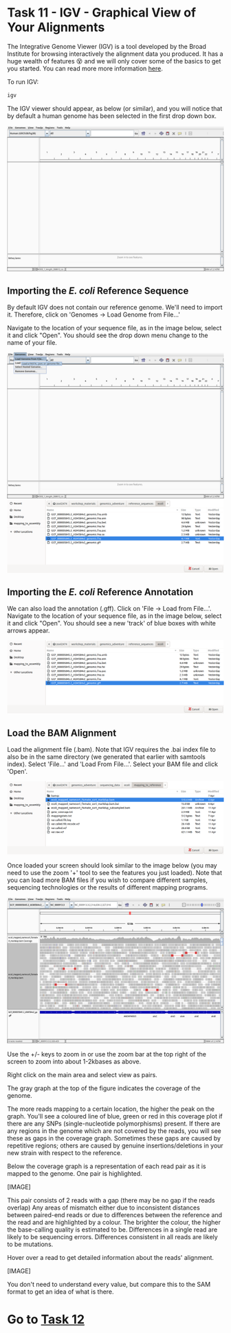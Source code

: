 # Task 11 - IGV - Graphical View of Your Alignments
The Integrative Genome Viewer (IGV) is a tool developed by the Broad Institute for browsing interactively the alignment data you produced. It has a huge wealth of features :dizzy_face: and we will only cover some of the basics to get you started. You can read more more information [here](http://www.broadinstitute.org/igv/).

To run IGV:
```bash
igv
```

The IGV viewer should appear, as below (or similar), and you will notice that by default a human genome has been selected in the first drop down box.

![igv](https://github.com/guyleonard/genomics_adventure/blob/1db4976da5d3624d5dcf92a97594e3ceb67f65b2/chapter_2/images/chapter_2_task_11_image_1.png)

## Importing the *E. coli* Reference Sequence
By default IGV does not contain our reference genome. We'll need to import it. Therefore, click on 'Genomes -> Load Genome from File...'

Navigate to the location of your sequence file, as in the image below, select it and click "Open". You should see the drop down menu change to the name of your file.

![igv load fasta](https://github.com/guyleonard/genomics_adventure/blob/1db4976da5d3624d5dcf92a97594e3ceb67f65b2/chapter_2/images/chapter_2_task_11_image_2.png)
![igv file dialog](https://github.com/guyleonard/genomics_adventure/blob/1db4976da5d3624d5dcf92a97594e3ceb67f65b2/chapter_2/images/chapter_2_task_11_image_3.png)

## Importing the *E. coli* Reference Annotation
We can also load the annotation (.gff). Click on 'File -> Load from File...'. Navigate to the location of your sequence file, as in the image below, select it and click "Open". You should see a new 'track' of blue boxes with white arrows appear.

![igv load gff](https://github.com/guyleonard/genomics_adventure/blob/1db4976da5d3624d5dcf92a97594e3ceb67f65b2/chapter_2/images/chapter_2_task_11_image_4.png)

## Load the BAM Alignment
Load the alignment file (.bam). Note that IGV requires the .bai index file to also be in the same directory (we generated that earlier with samtools index). Select 'File...' and 'Load From File...'. Select your BAM file and click 'Open'.

![igv load bam](https://github.com/guyleonard/genomics_adventure/blob/1db4976da5d3624d5dcf92a97594e3ceb67f65b2/chapter_2/images/chapter_2_task_11_image_5.png)

Once loaded your screen should look similar to the image below (you may need to use the zoom '+' tool to see the features you just loaded). Note that you can load more BAM files if you wish to compare different samples, sequencing technologies or the results of different mapping programs.

![igv loaded](https://github.com/guyleonard/genomics_adventure/blob/1db4976da5d3624d5dcf92a97594e3ceb67f65b2/chapter_2/images/chapter_2_task_11_image_6.png)

Use the +/- keys to zoom in or use the zoom bar at the top right of the screen to zoom into about 1-2kbases as above.

Right click on the main area and select view as pairs.

The gray graph at the top of the figure indicates the coverage of the genome.

The more reads mapping to a certain location, the higher the peak on the graph. You'll see a coloured line of blue, green or red in this coverage plot if there are any SNPs (single-nucleotide polymorphisms) present. If there are any regions in the genome which are not covered by the reads, you will see these as gaps in the coverage graph. Sometimes these gaps are caused by repetitive regions; others are caused by genuine insertions/deletions in your new strain with respect to the reference.

Below the coverage graph is a representation of each read pair as it is mapped to the genome. One pair is highlighted.

[IMAGE]

This pair consists of 2 reads with a gap (there may be no gap if the reads overlap) Any areas of mismatch either due to inconsistent distances between paired-end reads or due to differences between the reference and the read and are highlighted by a colour. The brighter the colour, the higher the base-calling quality is estimated to be. Differences in a single read are likely to be sequencing errors. Differences consistent in all reads are likely to be mutations.

Hover over a read to get detailed information about the reads' alignment.

[IMAGE]

You don't need to understand every value, but compare this to the SAM format to get an idea of what is there.

# Go to [Task 12](https://github.com/guyleonard/genomics_adventure/blob/release/chapter_2/task_12.md)
